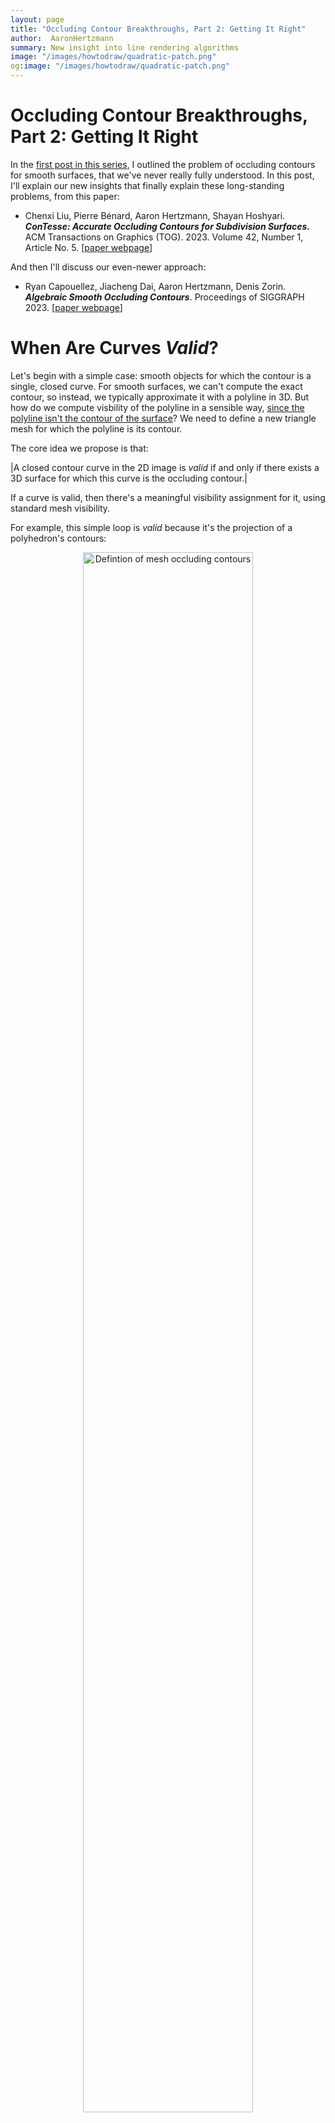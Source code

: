 ```yaml
---
layout: page
title: "Occluding Contour Breakthroughs, Part 2: Getting It Right"
author:  AaronHertzmann
summary: New insight into line rendering algorithms
image: "/images/howtodraw/quadratic-patch.png"
og:image: "/images/howtodraw/quadratic-patch.png"
---
```



# Occluding Contour Breakthroughs, Part 2: Getting It Right


In the [first post in this series](/2023/07/31/occluding-contours-part-1.html), I outlined the problem of occluding contours for smooth surfaces, that we've never really fully understood. In this post, I'll explain our new insights that finally explain these long-standing problems, from this paper:

* Chenxi Liu, Pierre Bénard, Aaron Hertzmann, Shayan Hoshyari. _**ConTesse: Accurate Occluding Contours for Subdivision Surfaces.**_ ACM Transactions on Graphics (TOG). 2023. Volume 42, Number 1, Article No. 5. \[[paper webpage](https://dgp.toronto.edu/~hertzman/contesse/)\]

And then I'll discuss our even-newer approach:

* Ryan Capouellez, Jiacheng Dai, Aaron Hertzmann, Denis Zorin. _**Algebraic Smooth Occluding Contours**_. Proceedings of SIGGRAPH 2023. \[[paper webpage](http://ryanjcapouellez.com/papers/algebraic_smooth_occluding_contours.html)\]



# When Are Curves _Valid_?

Let's begin with a simple case: smooth objects for which the contour is a single, closed curve. For smooth surfaces, we can't compute the exact contour, so instead, we typically approximate it with a polyline in 3D. But how do we compute visbility of the polyline in a sensible way, [since the polyline isn't the contour of the surface](https://onlinelibrary.wiley.com/doi/10.1111/j.1467-8659.2008.01258.x)? We need to define a new triangle mesh for which the polyline is its contour.

The core idea we propose is that:

|A closed contour curve in the 2D image is _valid_ if and only if there exists a 3D surface for which this curve is the occluding contour.|

If a curve is valid, then there's a meaningful visibility assignment for it, using standard mesh visibility.

For example, this simple loop is _valid_ because it's the projection of a polyhedron's contours:
<center>
<figure>
   <p float="left">
<img src="../../../images/howtodraw/mesh-contour-def.png" alt="Defintion of mesh occluding contours" width="80%"/>
</p>
</figure>
</center>
The same notion of validity applies both to smooth surfaces with smooth contours, and to polygon meshes with polyline contours.
I am being a bit hand-wavy about precise definitions here, in the interest of brevity; things are more precise [in our paper](https://dgp.toronto.edu/~hertzman/contesse/).

A valid contour loop might intersect itself in 2D, if the surface overlaps itself in image space:

<center>
<figure>
   <p float="left">
<img src="../../../images/howtodraw/gamma-camera.png" alt="Smooth self-overlapping object in camera view" width="20%"/>
<img src="../../../images/howtodraw/gamma-side.png" alt="Smooth self-overlapping object in side view" width="20%"/>
</p>
</figure>
</center>
Here's a valid 2D polygon approximating this contour:
<center>
<figure>
<img src="../../../images/howtodraw/gamma-polygon.png" alt="Smooth self-overlapping object, polygonal approximation" width="20%"/>
</figure>
</center>
and, once we compute visibility, the rendering would look something like this:
<center>
<figure>
   <p float="left">
<img src="../../../images/howtodraw/gamma_vis.jpg" alt="Smooth self-overlapping object, polygonal approximation with visibility" width="20%"/>
</p>
</figure>
</center>

# Invalid Polygons

Here's a contour polygon that's _invalid_:
<center>
<figure>
   <p float="left">
<img src="../../../images/howtodraw/bowtie.png" alt="Bowtie polygon" width="30%"/>
</p>
</figure>
</center>
This is a single, self-intersecting polygon in a figure-8 configuration. I've drawn the vertices here; there is no vertex at the self-intersection point.   This polygon _cannot_ be the contour of a mesh: **There does not exist an orientable triangle mesh for which the occluding contour projects to this polygon,** with each polygon edge being the projection of one mesh edge.  

Hence, there's no "correct" way to determine visibility for this curve.

(One way to see this is to try to attach triangles that satisfy the constraint that contour edges connect front-faces to back-faces, and non-contour edges connect same-orientation faces. This constraint can't be satisfied because the contour is one-sided, like a Möbius strip. However, "two-sidedness" isn't a sufficient condition for validity.)

(In fact, there's no way to triangulate the above polygon that fills it with consistently oriented triangles. This is a broader notion of _validity_, and the one we actually use: any closed polygon is _valid_ if and only if it could be the projection of the boundary of a patch of 3D triangles that are all front-faces or all back-faces. )

So, there exist invalid polygons. Where do they come from? And how can we tell if a curve _is_ valid?


# Invalid Contours come from sampling

When do invalid contours occur? Well, suppose the actual smooth contour looks like this in 2D:
<center>
<figure>
   <p float="left">
<img src="../../../images/howtodraw/invalid-source.png" alt="Curved object with smooth feature" width="30%"/>
</p>
</figure>
</center>
If you discretize it, you might get the figure-8 configuration:
<center>
<figure>
   <p float="left">
<img src="../../../images/howtodraw/invalid.png" alt="Discretization with bowtie structure" width="30%"/>
</p>
</figure>
</center>
It's an invalid polygon, and now your visibility is busted.  

In a nutshell, this the fundamental problem: **All contour algorithms for smooth surfaces discretize the contours into polylines. This odiscretization often produces invalid polygons.** And invalid polygons do not have meaningful visibility. Sometimes it doesn't matter, because the invalid polygons are entirely hidden by occluders. But, eventually, all existing algorithms are going to produce visible errors due to invalid curves.  

This is an instance of the common-but-surprising fact that discretizing a continuous system does not preserve its properties, e.g., discretization breaks [some differential geometric properties on smooth surfaces](https://en.wikipedia.org/wiki/Discrete_differential_geometry), and breaks some conservation laws and collision handling in physical simulation.   

Unfortunately, it's not just figure-8 configurations; there are lots of ways that a polygon can be invalid.

# Theory

How can we determine algorithmically whether a curve is valid or not?

First, note that _linear projection preserves triangle orientation_. For example, if you project a front-facing triangle to image space, you get a triangle with positive orientation (i.e., `det([x1,y1,1;x2,y2,1;x3,y3,1])>0`). Curve orientation is also preserved. 

Let's look again at this example:
<center>
<figure>
   <p float="left">
<img src="../../../images/howtodraw/mesh-contour-def.png" alt="Mesh contour definition" width="80%"/>
</p>
</figure>
</center>
The 3D contour bounds a set of front faces. These triangles project to a 2D collection of positively-oriented triangles, bounded by a 2D polygon.  They constitute a triangulation of the polygon.  This is the case for any valid hole-free collection of front-faces, even if the triangles self-overlap in image space.  

So, _for a 2D polygon to be valid, it must be possible to triangulate it with positively-oriented triangles_.  

How can we check if a polyline is valid?  Fortunately, there's a [dynamic programming algorithm from computational geometry](https://dl.acm.org/doi/abs/10.1145/73833.73838) to check this.  Specifically, the class of polygons I've discussed so far is called "self-overlapping."

Things get more complicated for typical surfaces: contours may have cusps, and collections of front-faces may have holes. These cases are discussed [in our paper](https://dgp.toronto.edu/~hertzman/contesse/).


# The ConTesse approach

So how can we deal with invalid polygons?  In the example above, we can simply refine the discretization, and stop when the curve becomes valid, e.g.,:
<center>
<figure>
   <p float="left">
<img src="../../../images/howtodraw/invalid-subsampled.png" alt="Refined invalid configuration" width="30%"/>
</p>
</figure>
</center>

In our [paper](https://dgp.toronto.edu/~hertzman/contesse/), we begin with a subdivision surface, and discretize it into a mesh, including vertices sampled on the subdivision surface's contour. We check if all mesh contours are valid. If not, we insert more contour vertices, and check again. This is guaranteed to converge to valid contours, because the smooth surface's contours must be valid.

Then, we generate a new 3D mesh with contours that are both valid, and topologically-equivalent to the input surface's contours:
<center>
<figure>
   <p float="left">
<img src="../../../images/howtodraw/fertility.png" alt="Example of our method on the Fertility model" width="90%"/>
</p>
</figure>
</center>


As far as I know, our method is the first that really solves the smooth contour visibility problem, guaranteeing valid curves if you run it long enough. 

However, making it work for entire surfaces is _far_ more involved than I've described here; see the paper for the full story.



# Hindsights

Ultimately, I view the ConTesse paper as a theoretical contribution together with an algorithmic proof-of-concept. It suggests future algorithms that are much more practical and efficient; there's also room to refine the theory.  Even when we were developing it we came up with better versions, but knew that we would never finish the project if we pursued them. See our Discussion section for much more on these topics.

This line of work began in [our 2014 paper](https://www.labri.fr/perso/pbenard/publications/contours/), which produced the idea that we should look for a valid mesh that preserves a smooth surface's contours (but not a reliable way to find it). That paper took five years from start to finish, with many, many false starts. It's amazing how these long, multiyear research efforts ultimately lead to ideas that seem so obvious and simple in retrospect.

I also want to acknowledge the extraordinarily hard work and insight that Chenxi brought to this paper under difficult pandemic conditions, as we stumbled through figuring out the theory and algorithms together. 

We can also look back and ask: do any historical algorithms guarantee validity?  In fact, I _think_ some do (although I'm not 100% sure). Specifically some of the Planar Map methods—[Winkenbach and Salesin's 1998 paper](https://dl.acm.org/doi/10.1145/237170.237287) and [Stroila et al.'s 2007 paper](https://ieeexplore.ieee.org/document/4359481/)—should give consistent contour visibility.  For example, Stroila et al. sample contour polylines  and then throw these polylines into a planar map library that (I believe) will break up any invalid polygons into valid pieces.
So they might produce lots of extra little bits of geometry, but they will all be valid. (The paper mentions that they remove tiny regions.) 

But some planar map algorithms don't produce valid visibility, like the [2011 algorithm of Karsch and Hart](https://dl.acm.org/doi/10.1145/2024676.2024683), which computes a planar map, but doesn't compute visibility according to a single consistent representation.  

Without our new theory, it was hard to know which of these methods were guaranteed to work and which suffered the same pitfalls as other contour methods.


# Piecewise Quadratic Surfaces

The problems created by sampling contours into polylines led us to the question: can we construct useful smooth surfaces where the contours _do_ have closed-form expressions?  In our new [SIGGRAPH 2023 paper](http://ryanjcapouellez.com/papers/algebraic_smooth_occluding_contours.html) with Ryan Cappouellez, Jiacheng Dai, and Denis Zorin, we found that the the answer is Yes.

Let's consider a single parametric patch **p**(_u_,_v_):

<center>
<figure>
   <p float="left">
<img src="../../../images/howtodraw/quadratic-patch.png" alt="Patch parameterization" width="50%"/>
</p>
</figure>
</center>

The surface normal at a point is **n**(_u_,_v_) = **p**<sub>_u_</sub> x **p**<sub>_v_</sub>. 
Moreover, for now, let's assume we're using orthographic projection with a constant view vector **τ**.  Then, the contour is the set of points where _f_(_u_,_v_)=**τ** • **n**(_u_,_v_) = 0. 

If _f_ is quadratic, then we get a parametric contour: specifically, a conic section in (_u_,_v_).
And, we can make _f_ quadratic by choosing **p**(_u_,_v_) to be quadratic. This is the sweet spot: higher-order patches don't give parametric contours (except in some weird special cases), and lower-order is just a triangle. There's no other general-purpose algebraic solution possible.  

In order to model more general surfaces, we need to concatenate quadratic patches. In order for the contour to be continuous across patches, the boundaries need G<sup>1</sup> continuity; there may still be cusps at boundaries.

In the paper, we describe a novel G<sup>1</sup> piecewise quadratic construction to approximate an input mesh. The contours can then computed analytically as piecewise rational functions, and the remaining visibility operations involve fast numerical root-finding steps. See the paper for details.

Given a 3D mesh viewed under perspective projection, we first apply a projective transformation to the vertices, i.e., convert to camera coordinates, so that we're using orthographic projection.  

This method avoids all the complexity of finding valid polyline approximations, and we get these nice, clean contour renderings:
<center>
<figure>
   <p float="left">
<img src="../../../images/howtodraw/quadratic-fertility.png" alt="Example of quadratic algorithm" width="90%"/>
</p>
</figure>
</center>
Moreover, it's much faster than ConTesse. It takes at most one second per frame at run-time for most of the meshes we tested.


**I believe this represents the state-of-the-art for efficiently producing smooth, sensible occluding contours from a triangle mesh.** And, even if you're starting with a subdivision surface, depending on your needs, your best bet may be to turn it into a triangle mesh and then run our algorithm.





# Next Steps

[In part 3](/2023/07/31/occluding-contours-part-3.html), I'll summarize which methods I think are best for which problems, and where the open research problems are.